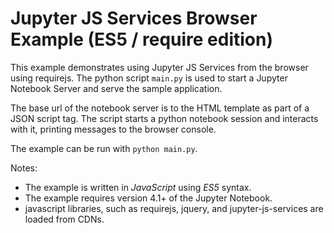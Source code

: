 # Jupyter JS Services Browser Example (ES5 / require edition)

This example demonstrates using Jupyter JS Services from the browser using
requirejs. The python script `main.py` is used to start a Jupyter Notebook Server
and serve the sample application.

The base url of the notebook server is to the HTML template as part of a JSON
script tag. The script starts a python notebook session and interacts
with it, printing messages to the browser console.

The example can be run with `python main.py`.

Notes:

* The example is written in _JavaScript_ using _ES5_ syntax.
* The example requires version 4.1+ of the Jupyter Notebook.
* javascript libraries, such as requirejs, jquery, and jupyter-js-services are loaded from CDNs.
